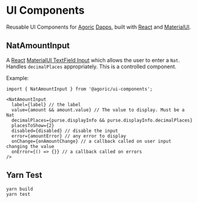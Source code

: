 # UI Components

Reusable UI Components for [Agoric](https://agoric.com) [Dapps](https://agoric.com/documentation/dapps/), built with [React](https://reactjs.org) and [MaterialUI](https://materialui.com).

## NatAmountInput

A [React](https://reactjs.org) [MaterialUI TextField
Input](https://material-ui.com/api/text-field/) which allows the user
to enter a `Nat`. Handles `decimalPlaces` appropriately. This is a
controlled component.

Example:

```
import { NatAmountInput } from '@agoric/ui-components';

<NatAmountInput
  label={label} // the label
  value={amount && amount.value} // The value to display. Must be a Nat
  decimalPlaces={purse.displayInfo && purse.displayInfo.decimalPlaces}
  placesToShow={2}
  disabled={disabled} // disable the input
  error={amountError} // any error to display
  onChange={onAmountChange} // a callback called on user input changing the value
  onError={() => {}} // a callback called on errors
/>
```

## Yarn Test

```sh
yarn build
yarn test
```
